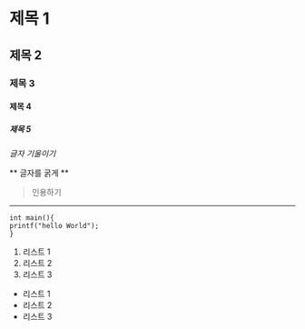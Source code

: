 
# 제목 1
## 제목 2
### 제목 3
#### 제목 4
##### 제목 5

*글자 기울이기*

** 글자를 굵게 **

> 인용하기

___

```
int main(){
printf("hello World");
}
```

1. 리스트 1
2. 리스트 2
3. 리스트 3

* 리스트 1
* 리스트 2 
* 리스트 3
